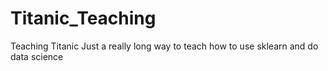 # Titanic_Teaching
Teaching Titanic 
Just a really long way to teach how to use sklearn and do data science 
